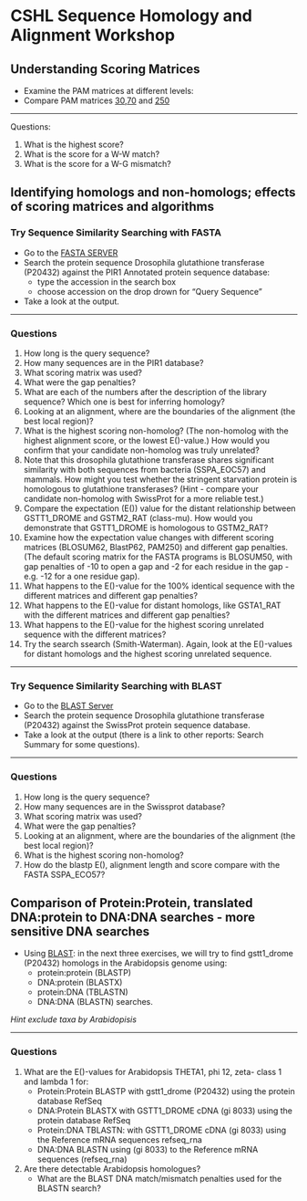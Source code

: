 # CSHL Sequence Homology and Alignment Workshop
 
## Understanding Scoring Matrices
 
- Examine the PAM matrices at different levels:
- Compare PAM matrices [30](https://www.ncbi.nlm.nih.gov/IEB/ToolBox/C_DOC/lxr/source/data/PAM30),[70](https://www.ncbi.nlm.nih.gov/IEB/ToolBox/C_DOC/lxr/source/data/PAM70) and [250](https://www.ncbi.nlm.nih.gov/IEB/ToolBox/C_DOC/lxr/source/data/PAM250)

---
Questions:

1.	What is the highest score?
2.	What is the score for a W-W match?
3.	What is the score for a W-G mismatch?

## Identifying homologs and non-homologs; effects of scoring matrices and algorithms 

### Try Sequence Similarity Searching with FASTA 


- Go to the [FASTA SERVER](http://fasta.bioch.virginia.edu)
- Search the protein sequence Drosophila glutathione transferase (P20432) against the PIR1 Annotated protein sequence database: 
    - type the accession in the search box
    - choose accession on the drop drown for “Query Sequence”
- Take a look at the output. 

--- 

### Questions

1. How long is the query sequence? 
2. How many sequences are in the PIR1 database? 
3. What scoring matrix was used? 
4. What were the gap penalties? 
5. What are each of the numbers after the description of the library sequence? Which one is best for inferring homology? 
6. Looking at an alignment, where are the boundaries of the alignment (the best local region)? 
7. What is the highest scoring non-homolog? (The non-homolog with the highest alignment score, or the lowest E()-value.) How would you confirm that your candidate non-homolog was truly unrelated? 
8. Note that this drosophila glutathione transferase shares significant similarity with both sequences from bacteria (SSPA_EOC57) and mammals. How might you test whether the stringent starvation protein is homologous to glutathione transferases? (Hint - compare your candidate non-homolog with SwissProt for a more reliable test.) 
9. Compare the expectation (E()) value for the distant relationship between GSTT1_DROME and GSTM2_RAT (class-mu). How would you demonstrate that GSTT1_DROME is homologous to GSTM2_RAT? 
10. Examine how the expectation value changes with different scoring matrices (BLOSUM62, BlastP62, PAM250) and different gap penalties. (The default scoring matrix for the FASTA programs is BLOSUM50, with gap penalties of -10 to open a gap and -2 for each residue in the gap - e.g. -12 for a one residue gap). 
11. What happens to the E()-value for the 100% identical sequence with the different matrices and different gap penalties? 
12. What happens to the E()-value for distant homologs, like GSTA1_RAT with the different matrices and different gap penalties? 
13. What happens to the E()-value for the highest scoring unrelated sequence with the different matrices? 
14. Try the search ssearch (Smith-Waterman). Again, look at the E()-values for distant homologs and the highest scoring unrelated sequence. 

--- 

### Try Sequence Similarity Searching with BLAST
- Go to the [BLAST Server](http://blast.ncbi.nlm.nih.gov)
- Search the protein sequence Drosophila glutathione transferase (P20432) against the SwissProt protein sequence database.
- Take a look at the output (there is a link to other reports: Search Summary for some questions). 

--- 

### Questions

1.	How long is the query sequence? 
2.	How many sequences are in the Swissprot database? 
3.	What scoring matrix was used? 
4.	What were the gap penalties? 
5.	Looking at an alignment, where are the boundaries of the alignment (the best local region)? 
6.	What is the highest scoring non-homolog? 
7.	How do the blastp E(), alignment length and score compare with the FASTA SSPA_ECO57?

## Comparison of Protein:Protein, translated DNA:protein to DNA:DNA searches - more sensitive DNA searches
 
- Using [BLAST](http://blast.ncbi.nlm.nih.gov/): in the next three exercises, we will try to find gstt1_drome (P20432) homologs in the Arabidopsis genome using:
  - protein:protein (BLASTP)
  - DNA:protein (BLASTX)
  - protein:DNA (TBLASTN)
  - DNA:DNA (BLASTN) searches. 

*Hint exclude taxa by Arabidopisis*

--- 

### Questions

1. What are the E()-values for Arabidopsis THETA1, phi 12, zeta- class 1 and lambda 1 for:
    - Protein:Protein BLASTP with gstt1_drome (P20432) using the protein database RefSeq
    -  DNA:Protein BLASTX with GSTT1_DROME cDNA (gi 8033) using the protein database RefSeq
    - Protein:DNA TBLASTN: with GSTT1_DROME cDNA (gi 8033) using the Reference mRNA sequences refseq_rna
    - DNA:DNA BLASTN using (gi 8033) to the Reference mRNA sequences (refseq_rna)
2. Are there detectable Arabidopsis homologues? 
    -	What are the BLAST DNA match/mismatch penalties used for the BLASTN search? 
